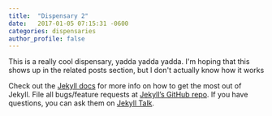 ```yaml
---
title:  "Dispensary 2"
date:   2017-01-05 07:15:31 -0600
categories: dispensaries
author_profile: false
---
```

This is a really cool dispensary, yadda yadda yadda. I'm hoping that this shows up in the related posts section, but I don't actually know how it works


Check out the [Jekyll docs][jekyll-docs] for more info on how to get the most out of Jekyll. File all bugs/feature requests at [Jekyll’s GitHub repo][jekyll-gh]. If you have questions, you can ask them on [Jekyll Talk][jekyll-talk].

[jekyll-docs]: http://jekyllrb.com/docs/home
[jekyll-gh]:   https://github.com/jekyll/jekyll
[jekyll-talk]: https://talk.jekyllrb.com/
